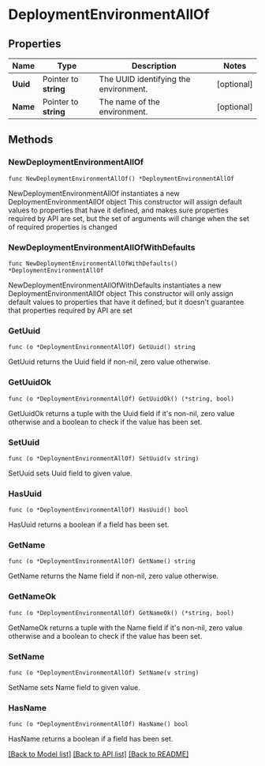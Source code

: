 # DeploymentEnvironmentAllOf

## Properties

Name | Type | Description | Notes
------------ | ------------- | ------------- | -------------
**Uuid** | Pointer to **string** | The UUID identifying the environment. | [optional] 
**Name** | Pointer to **string** | The name of the environment. | [optional] 

## Methods

### NewDeploymentEnvironmentAllOf

`func NewDeploymentEnvironmentAllOf() *DeploymentEnvironmentAllOf`

NewDeploymentEnvironmentAllOf instantiates a new DeploymentEnvironmentAllOf object
This constructor will assign default values to properties that have it defined,
and makes sure properties required by API are set, but the set of arguments
will change when the set of required properties is changed

### NewDeploymentEnvironmentAllOfWithDefaults

`func NewDeploymentEnvironmentAllOfWithDefaults() *DeploymentEnvironmentAllOf`

NewDeploymentEnvironmentAllOfWithDefaults instantiates a new DeploymentEnvironmentAllOf object
This constructor will only assign default values to properties that have it defined,
but it doesn't guarantee that properties required by API are set

### GetUuid

`func (o *DeploymentEnvironmentAllOf) GetUuid() string`

GetUuid returns the Uuid field if non-nil, zero value otherwise.

### GetUuidOk

`func (o *DeploymentEnvironmentAllOf) GetUuidOk() (*string, bool)`

GetUuidOk returns a tuple with the Uuid field if it's non-nil, zero value otherwise
and a boolean to check if the value has been set.

### SetUuid

`func (o *DeploymentEnvironmentAllOf) SetUuid(v string)`

SetUuid sets Uuid field to given value.

### HasUuid

`func (o *DeploymentEnvironmentAllOf) HasUuid() bool`

HasUuid returns a boolean if a field has been set.

### GetName

`func (o *DeploymentEnvironmentAllOf) GetName() string`

GetName returns the Name field if non-nil, zero value otherwise.

### GetNameOk

`func (o *DeploymentEnvironmentAllOf) GetNameOk() (*string, bool)`

GetNameOk returns a tuple with the Name field if it's non-nil, zero value otherwise
and a boolean to check if the value has been set.

### SetName

`func (o *DeploymentEnvironmentAllOf) SetName(v string)`

SetName sets Name field to given value.

### HasName

`func (o *DeploymentEnvironmentAllOf) HasName() bool`

HasName returns a boolean if a field has been set.


[[Back to Model list]](../README.md#documentation-for-models) [[Back to API list]](../README.md#documentation-for-api-endpoints) [[Back to README]](../README.md)


